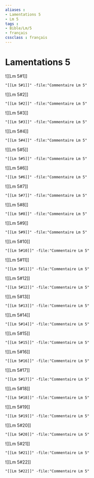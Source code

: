```yaml
---
aliases : 
- Lamentations 5
- Lm 5
tags : 
- Bible/Lm/5
- français
cssclass : français
---
```


# Lamentations 5

![[Lm 5#1]]

```query
"[[Lm 5#1]]" -file:"Commentaire Lm 5"
```

![[Lm 5#2]]

```query
"[[Lm 5#2]]" -file:"Commentaire Lm 5"
```

![[Lm 5#3]]

```query
"[[Lm 5#3]]" -file:"Commentaire Lm 5"
```

![[Lm 5#4]]

```query
"[[Lm 5#4]]" -file:"Commentaire Lm 5"
```

![[Lm 5#5]]

```query
"[[Lm 5#5]]" -file:"Commentaire Lm 5"
```

![[Lm 5#6]]

```query
"[[Lm 5#6]]" -file:"Commentaire Lm 5"
```

![[Lm 5#7]]

```query
"[[Lm 5#7]]" -file:"Commentaire Lm 5"
```

![[Lm 5#8]]

```query
"[[Lm 5#8]]" -file:"Commentaire Lm 5"
```

![[Lm 5#9]]

```query
"[[Lm 5#9]]" -file:"Commentaire Lm 5"
```

![[Lm 5#10]]

```query
"[[Lm 5#10]]" -file:"Commentaire Lm 5"
```

![[Lm 5#11]]

```query
"[[Lm 5#11]]" -file:"Commentaire Lm 5"
```

![[Lm 5#12]]

```query
"[[Lm 5#12]]" -file:"Commentaire Lm 5"
```

![[Lm 5#13]]

```query
"[[Lm 5#13]]" -file:"Commentaire Lm 5"
```

![[Lm 5#14]]

```query
"[[Lm 5#14]]" -file:"Commentaire Lm 5"
```

![[Lm 5#15]]

```query
"[[Lm 5#15]]" -file:"Commentaire Lm 5"
```

![[Lm 5#16]]

```query
"[[Lm 5#16]]" -file:"Commentaire Lm 5"
```

![[Lm 5#17]]

```query
"[[Lm 5#17]]" -file:"Commentaire Lm 5"
```

![[Lm 5#18]]

```query
"[[Lm 5#18]]" -file:"Commentaire Lm 5"
```

![[Lm 5#19]]

```query
"[[Lm 5#19]]" -file:"Commentaire Lm 5"
```

![[Lm 5#20]]

```query
"[[Lm 5#20]]" -file:"Commentaire Lm 5"
```

![[Lm 5#21]]

```query
"[[Lm 5#21]]" -file:"Commentaire Lm 5"
```

![[Lm 5#22]]

```query
"[[Lm 5#22]]" -file:"Commentaire Lm 5"
```


